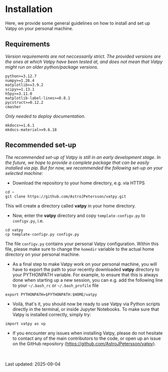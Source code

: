 # Installation

Here, we provide some general guidelines on how to install and set up Vatpy on your personal machine.

## Requirements
*Version requirements are not neccessarily strict. The provided versions are the ones at which Vatpy
have been tested at, and does not mean that Vatpy might run on older python/package versions.*

```
python>=3.12.7
numpy>=1.26.4
matplotlib>=3.9.2
scipy>=1.13.1
h5py>=3.11.0
matplotlib-label-lines>=0.8.1
pycstruct>=0.12.2
cmasher
```

*Only needed to deploy documentation.*

```
mkdocs>=1.6.1
mkdocs-material>=9.6.18
```

## Recommended set-up
*The recommended set-up of Vatpy is still in an early development stage. In the future, we hope to provide a complete package that can be easily installed via pip. But for now, we recommended the following set-up on your selected machine:*

* Download the repository to your home directory, e.g. via HTTPS
```
cd ~
git clone https://github.com/AstroJPetersson/vatpy.git
```
This will create a directory called **vatpy** in your home directory.

* Now, enter the **vatpy** directory and copy `template-configv.py` to `configv.py`, i.e.
```
cd vatpy
cp template-configv.py configv.py
```
The file `configv.py` contains your personal Vatpy configuration. Within this file, please make sure to change the `homedir` variable to the actual home directory on your personal machine.

* As a final step to make Vatpy work on your personal machine, you will have to export the path to your recently downloaded **vatpy** directory to your PYTHONPATH variable. For example, to ensure that this is always done when starting up a new session, you can e.g. add the following line to your `~/.bash_rc` or `~/.bash_profile` file
```
export PYTHONPATH=$PYTHONPATH:$HOME/vatpy
```

* Voilà, that's it, you should now be ready to use Vatpy via Python scripts directly in the terminal, or inside Jupyter Notebooks. To make sure that Vatpy is installed correctly, simply try:
```
import vatpy as vp
```

* If you encounter any issues when installing Vatpy, please do not hesitate to contact any of the main contributors to the code, or open up an issue on the GitHub repository (<https://github.com/AstroJPetersson/vatpy>).

<br><br>
Last updated: 2025-09-04
